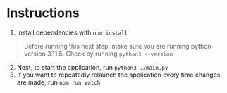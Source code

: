 # Instructions
1. Install dependencies with ```npm install```
> Before running this next step, make sure you are running python version 3.11.5. Check by running ```python3 --version```
2. Next, to start the application, run ```python3 ./main.py```
3. If you want to repeatedly relaunch the application every time changes are made, run ```npm run watch```
